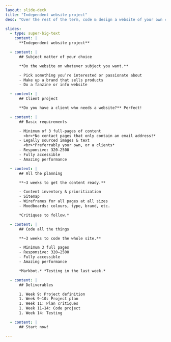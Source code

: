 ```yaml
---
layout: slide-deck
title: "Independent website project"
desc: "Over the rest of the term, code & design a website of your own choosing."

slides:
  - type: super-big-text
    content: |
      **Independent website project**

  - content: |
      ## Subject matter of your choice

      **Do the website on whatever subject you want.**

      - Pick something you’re interested or passionate about
      - Make up a brand that sells products
      - Do a fanzine or info website

  - content: |
      ## Client project

      **Do you have a client who needs a website?** Perfect!

  - content: |
      ## Basic requirements

      - Minimum of 3 full-pages of content
        <br>*No contact pages that only contain an email address!*
      - Legally sourced images & text
        <br>*Preferrably your own, or a clients*
      - Responsive: 320–2500
      - Fully accessible
      - Amazing performance

  - content: |
      ## All the planning

      **~3 weeks to get the content ready.**

      - Content inventory & prioritization
      - Sitemap
      - Wireframes for all pages at all sizes
      - Moodboards: colours, type, brand, etc.

      *Critiques to follow.*

  - content: |
      ## Code all the things

      **~3 weeks to code the whole site.**

      - Minimum 3 full pages
      - Responsive: 320–2500
      - Fully accessible
      - Amazing performance

      *Markbot.* *Testing in the last week.*

  - content: |
      ## Deliverables

      1. Week 9: Project definition
      1. Week 9–10: Project plan
      1. Week 11: Plan critiques
      1. Week 11–14: Code project
      1. Week 14: Testing

  - content: |
      ## Start now!

---
```

